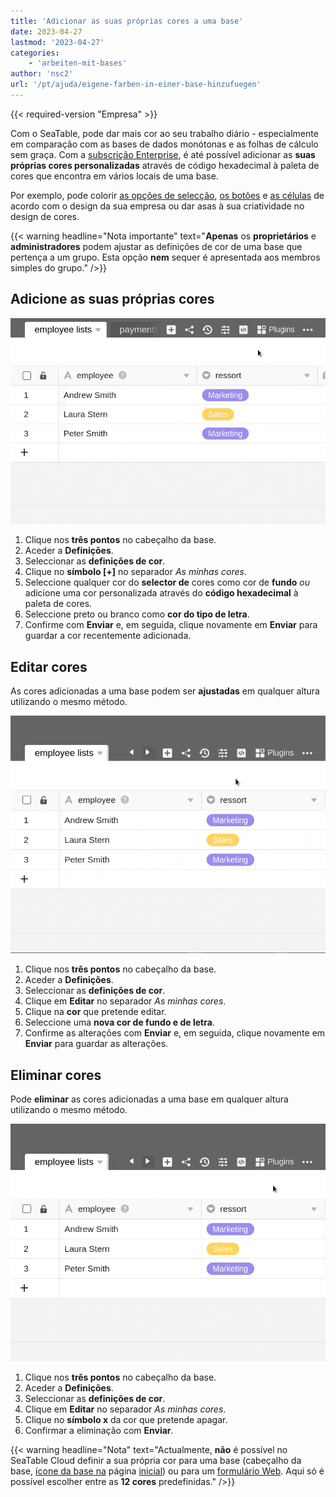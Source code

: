 ```yaml
---
title: 'Adicionar as suas próprias cores a uma base'
date: 2023-04-27
lastmod: '2023-04-27'
categories:
    - 'arbeiten-mit-bases'
author: 'nsc2'
url: '/pt/ajuda/eigene-farben-in-einer-base-hinzufuegen'
---
```


{{< required-version "Empresa" >}}

Com o SeaTable, pode dar mais cor ao seu trabalho diário - especialmente em comparação com as bases de dados monótonas e as folhas de cálculo sem graça. Com a [subscrição Enterprise](https://seatable.io/pt/preise/), é até possível adicionar as **suas próprias cores personalizadas** através de código hexadecimal à paleta de cores que encontra em vários locais de uma base.

Por exemplo, pode colorir [as opções de selecção](https://seatable.io/pt/docs/auswahlspalten/hinzufuegen-von-optionen-zu-einer-einfachauswahl-spalte/), [os botões](https://seatable.io/pt/docs/andere-spalten/die-schaltflaeche/) e [as células](https://seatable.io/pt/docs/ansichtsoptionen/einfaerben-von-zellen/) de acordo com o design da sua empresa ou dar asas à sua criatividade no design de cores.

{{< warning  headline="Nota importante"  text="**Apenas** os **proprietários** e **administradores** podem ajustar as definições de cor de uma base que pertença a um grupo. Esta opção **nem** sequer é apresentada aos membros simples do grupo." />}}

## Adicione as suas próprias cores

![Adicionar a sua própria cor à sua base](images/add-a-individual-colour-to-your-base.gif)

1. Clique nos **três pontos** no cabeçalho da base.
2. Aceder a **Definições**.
3. Seleccionar as **definições de cor**.
4. Clique no **símbolo \[+\]** no separador _As minhas cores_.
5. Seleccione qualquer cor do **selector de** cores como cor de **fundo** _ou_ adicione uma cor personalizada através do **código hexadecimal** à paleta de cores.
6. Seleccione preto ou branco como **cor do tipo de letra**.
7. Confirme com **Enviar** e, em seguida, clique novamente em **Enviar** para guardar a cor recentemente adicionada.

## Editar cores

As cores adicionadas a uma base podem ser **ajustadas** em qualquer altura utilizando o mesmo método.

![Editar uma cor personalizada adicionada à sua base](images/edit-individual-colours-added-to-your-base.gif)

1. Clique nos **três pontos** no cabeçalho da base.
2. Aceder a **Definições**.
3. Seleccionar as **definições de cor**.
4. Clique em **Editar** no separador _As minhas cores_.
5. Clique na **cor** que pretende editar.
6. Seleccione uma **nova cor de fundo e de letra**.
7. Confirme as alterações com **Enviar** e, em seguida, clique novamente em **Enviar** para guardar as alterações.

## Eliminar cores

Pode **eliminar** as cores adicionadas a uma base em qualquer altura utilizando o mesmo método.

![Eliminar uma cor individual adicionada à sua base](images/delete-individual-colours-added-to-your-base.gif)

1. Clique nos **três pontos** no cabeçalho da base.
2. Aceder a **Definições**.
3. Seleccionar as **definições de cor**.
4. Clique em **Editar** no separador _As minhas cores_.
5. Clique no **símbolo x** da cor que pretende apagar.
6. Confirmar a eliminação com **Enviar**.

{{< warning  headline="Nota"  text="Actualmente, **não** é possível no SeaTable Cloud definir a sua própria cor para uma base (cabeçalho da base, [ícone da base na](https://seatable.io/pt/docs/arbeiten-mit-bases/aussehen-einer-base-anpassen-icon-und-farbe/) página [inicial](https://seatable.io/pt/docs/arbeiten-mit-bases/aussehen-einer-base-anpassen-icon-und-farbe/)) ou para um [formulário Web](https://seatable.io/pt/docs/webformulare/webformulare/). Aqui só é possível escolher entre as **12 cores** predefinidas." />}}
